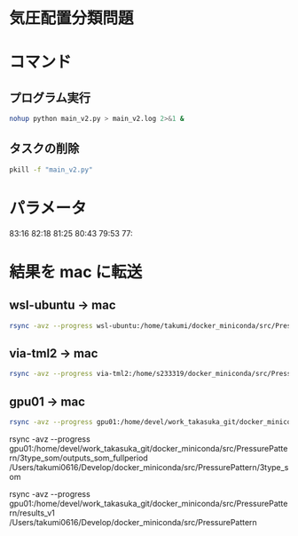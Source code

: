 # 気圧配置分類問題

# コマンド

## プログラム実行

```bash
nohup python main_v2.py > main_v2.log 2>&1 &
```

## タスクの削除

```bash
pkill -f "main_v2.py"
```

# パラメータ

83:16
82:18
81:25
80:43
79:53
77:

# 結果を mac に転送

## wsl-ubuntu → mac

```bash
rsync -avz --progress wsl-ubuntu:/home/takumi/docker_miniconda/src/PressurePattern/HAC+k-medoids/v4_clustering_results_83 /Users/takumi0616/Develop/docker_miniconda/src/PressurePattern/HAC+k-medoids/document
```

## via-tml2 → mac

```bash
rsync -avz --progress via-tml2:/home/s233319/docker_miniconda/src/PressurePattern/HAC+k-medoids/v4_clustering_results_84 /Users/takumi0616/Develop/docker_miniconda/src/PressurePattern/HAC+k-medoids/document
```

## gpu01 → mac

```bash
rsync -avz --progress gpu01:/home/devel/work_takasuka_git/docker_miniconda/src/PressurePattern/results_v2 /Users/takumi0616/Develop/docker_miniconda/src/PressurePattern
```

rsync -avz --progress gpu01:/home/devel/work_takasuka_git/docker_miniconda/src/PressurePattern/3type_som/outputs_som_fullperiod /Users/takumi0616/Develop/docker_miniconda/src/PressurePattern/3type_som


rsync -avz --progress gpu01:/home/devel/work_takasuka_git/docker_miniconda/src/PressurePattern/results_v1 /Users/takumi0616/Develop/docker_miniconda/src/PressurePattern